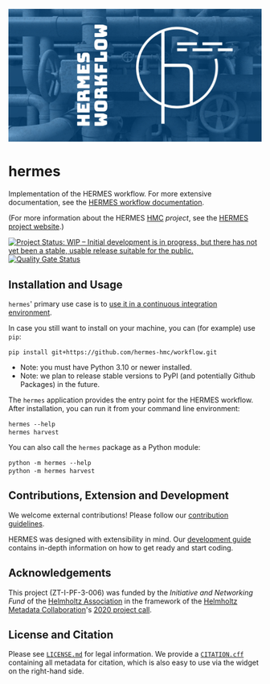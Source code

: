 <!--
SPDX-FileCopyrightText: 2022 German Aerospace Center (DLR), Forschungszentrum Jülich

SPDX-License-Identifier: CC-BY-SA-4.0
-->

<!--
SPDX-FileContributor: Stephan Druskat
SPDX-FileContributor: Michael Meinel
SPDX-FileContributor: Oliver Bertuch
-->

![HERMES Key Visual](docs/source/_static/img/opengraph-workflow.png)

# hermes

Implementation of the HERMES workflow. For more extensive documentation, see the [HERMES workflow documentation](https://docs.software-metadata.pub/en/latest).

(For more information about the HERMES [HMC](https://helmholtz-metadata.de) *project*, see the [HERMES project website](https://software-metadata.pub).)

[![Project Status: WIP – Initial development is in progress, but there has not yet been a stable, usable release suitable for the public.](https://www.repostatus.org/badges/latest/wip.svg)](https://www.repostatus.org/#wip)
[![Quality Gate Status](https://sonarcloud.io/api/project_badges/measure?project=hermes-hmc_workflow&metric=alert_status)](https://sonarcloud.io/summary/new_code?id=hermes-hmc_workflow)


## Installation and Usage

`hermes`' primary use case is to [use it in a continuous integration environment](https://docs.software-metadata.pub/en/latest/tutorials/001-prepare-your-project.html).

In case you still want to install on your machine, you can (for example) use `pip`:

```commandline
pip install git+https://github.com/hermes-hmc/workflow.git
```

- Note: you must have Python 3.10 or newer installed.
- Note: we plan to release stable versions to PyPI (and potentially Github Packages) in the future.

The `hermes` application provides the entry point for the HERMES workflow.
After installation, you can run it from your command line environment:

```shell
hermes --help
hermes harvest
```

You can also call the `hermes` package as a Python module:

```shell
python -m hermes --help
python -m hermes harvest
```

## Contributions, Extension and Development

We welcome external contributions! Please follow our [contribution guidelines](CONTRIBUTING.md).

HERMES was designed with extensibility in mind. Our [development guide](https://docs.software-metadata.pub/en/latest/dev/start.html)
contains in-depth information on how to get ready and start coding.

## Acknowledgements

This project (ZT-I-PF-3-006) was funded by the *Initiative and Networking Fund*
of the [Helmholtz Association](https://www.helmholtz.de/en/about-us/structure-and-governance/initiating-and-networking)
in the framework of the [Helmholtz Metadata Collaboration](https://helmholtz-metadaten.de)'s
[2020 project call](https://helmholtz-metadaten.de/en/projects/hmc-projects-2020).

## License and Citation

Please see [`LICENSE.md`](LICENSE.md) for legal information.
We provide a [`CITATION.cff`](CITATION.cff) containing all metadata for citation, which is also easy to
use via the widget on the right-hand side.
